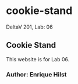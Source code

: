 # cookie-stand
DeltaV 201, Lab: 06

## Cookie Stand
This website is for Lab 06.

### Author: Enrique Hilst
